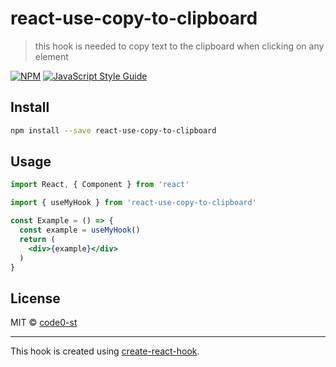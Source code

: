 # react-use-copy-to-clipboard

> this hook is needed to copy text to the clipboard when clicking on any element

[![NPM](https://img.shields.io/npm/v/react-use-copy-to-clipboard.svg)](https://www.npmjs.com/package/react-use-copy-to-clipboard) [![JavaScript Style Guide](https://img.shields.io/badge/code_style-standard-brightgreen.svg)](https://standardjs.com)

## Install

```bash
npm install --save react-use-copy-to-clipboard
```

## Usage

```jsx
import React, { Component } from 'react'

import { useMyHook } from 'react-use-copy-to-clipboard'

const Example = () => {
  const example = useMyHook()
  return (
    <div>{example}</div>
  )
}
```

## License

MIT © [code0-st](https://github.com/code0-st)

---

This hook is created using [create-react-hook](https://github.com/hermanya/create-react-hook).
